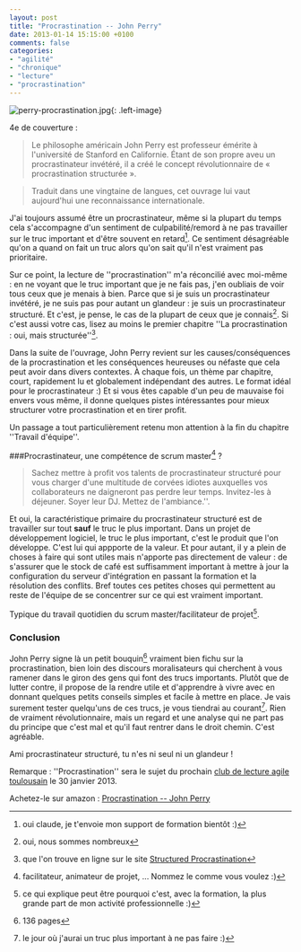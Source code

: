 ```yaml
---
layout: post
title: "Procrastination -- John Perry"
date: 2013-01-14 15:15:00 +0100
comments: false
categories: 
- "agilité"
- "chronique"
- "lecture"
- "procrastination"
---
```

![perry-procrastination.jpg](https://blog.crafting-labs.fr/images/couverture/.perry_-_procrastination_s.jpg){: .left-image}

4e de couverture : 

> Le philosophe américain John Perry est professeur émérite à l'université de Stanford en Californie. Étant de son propre aveu un procrastinateur invétéré, il a créé le concept révolutionnaire de « procrastination structurée ».

>Traduit dans une vingtaine de langues, cet ouvrage lui vaut aujourd'hui une reconnaissance internationale.



J'ai toujours assumé être un procrastinateur, même si la plupart du temps cela s'accompagne d'un sentiment de culpabilité/remord à ne pas travailler sur le truc important et d'être souvent en retard[^1]. Ce sentiment désagréable qu'on a quand on fait un truc alors qu'on sait qu'il n'est vraiment pas prioritaire.

Sur ce point, la lecture de ''procrastination'' m'a réconcilié avec moi-même : en ne voyant que le truc important que je ne fais pas, j'en oubliais de voir tous ceux que je menais à bien.
Parce que si je suis un procrastinateur invétéré, je ne suis pas pour autant un glandeur : je suis un procrastinateur structuré. Et c'est, je pense, le cas de la plupart de ceux que je connais[^2].
Si c'est aussi votre cas, lisez au moins le premier chapitre  ''La procrastination : oui, mais structurée''[^3].

Dans la suite de l'ouvrage, John Perry revient sur les causes/conséquences de la procrastination et les conséquences heureuses ou néfaste que cela peut avoir dans divers contextes. 
À chaque fois, un thème par chapitre, court, rapidement lu et globalement indépendant des autres. Le format idéal pour le procrastinateur :)
Et si vous êtes capable d'un peu de mauvaise foi envers vous même, il donne quelques pistes intéressantes pour mieux structurer votre procrastination et en tirer profit.

Un passage a tout particulièrement retenu mon attention à la fin du chapitre ''Travail d'équipe''.

###Procrastinateur, une compétence de scrum master[^4] ?


> Sachez mettre à profit vos talents de procrastinateur structuré pour vous charger d'une multitude de corvées idiotes auxquelles vos collaborateurs ne daigneront pas perdre leur temps. Invitez-les à déjeuner. Soyer leur DJ. Mettez de l'ambiance.''.

Et oui, la caractéristique primaire du procrastinateur structuré est de travailler sur tout __sauf__ le truc le plus important. Dans un projet de développement logiciel, le truc le plus important, c'est le produit que l'on développe. C'est lui qui appporte de la valeur. Et pour autant, il y a plein de choses à faire qui sont utiles mais n'apporte pas directement de valeur : de s'assurer que le stock de café est suffisamment important à mettre à jour la configuration du serveur d'intégration en passant la formation et la résolution des conflits. Bref toutes ces petites choses qui permettent au reste de l'équipe de se concentrer sur ce qui est vraiment important.

Typique du travail quotidien du scrum master/facilitateur de projet[^5].

### Conclusion
John Perry signe là un petit bouquin[^6] vraiment bien fichu sur la procrastination, bien loin des discours moralisateurs qui cherchent à vous ramener dans le giron des gens qui font des trucs importants.
Plutôt que de lutter contre, il propose de la rendre utile et d'apprendre à vivre avec en donnant quelques petits conseils simples et facile à mettre en place. Je vais surement tester quelqu'uns de ces trucs, je vous tiendrai au courant[^7].
Rien de vraiment révolutionnaire, mais un regard et une analyse qui ne part pas du principe que c'est mal et qu'il faut rentrer dans le droit chemin. C'est agréable.

Ami procrastinateur structuré, tu n'es ni seul ni un glandeur !

Remarque : ''Procrastination'' sera le sujet du prochain [club de lecture agile toulousain](http://www.agiletoulouse.fr/cat%C3%A9goriecontenu/club-de-lecture) le 30 janvier 2013.

Achetez-le sur amazon :  [Procrastination -- John Perry](http://www.amazon.fr/gp/product/2746733412/ref=as_li_ss_tl?ie=UTF8&camp=1642&creative=19458&creativeASIN=2746733412&linkCode=as2&tag=monbloamoique-21)


[^1]: oui claude, je t'envoie mon support de formation bientôt :)
[^2]: oui, nous sommes nombreux
[^3]:  que l'on trouve en ligne sur le site [Structured Procrastination](http://www.structuredprocrastination.com/)
[^4]: facilitateur, animateur de projet, ... Nommez le comme vous voulez :)
[^5]: ce qui explique peut être pourquoi c'est, avec la formation, la plus grande part de mon activité professionnelle :)
[^6]: 136 pages
[^7]: le jour où j'aurai un truc plus important à ne pas faire :)
